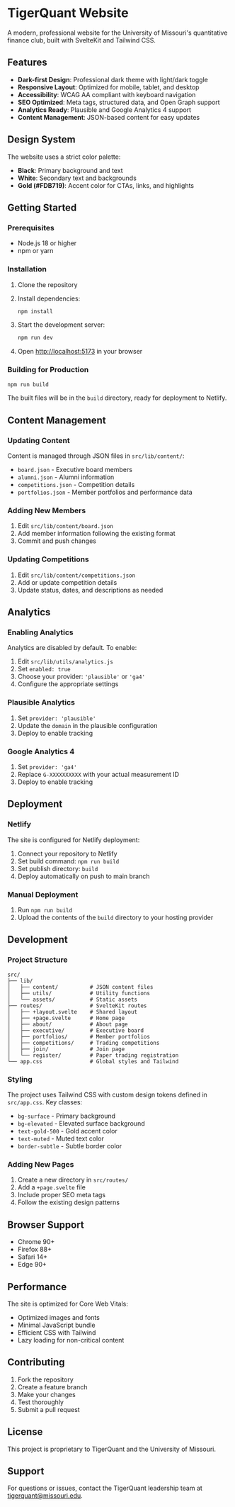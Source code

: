 # TigerQuant Website

A modern, professional website for the University of Missouri's quantitative finance club, built with SvelteKit and Tailwind CSS.

## Features

- **Dark-first Design**: Professional dark theme with light/dark toggle
- **Responsive Layout**: Optimized for mobile, tablet, and desktop
- **Accessibility**: WCAG AA compliant with keyboard navigation
- **SEO Optimized**: Meta tags, structured data, and Open Graph support
- **Analytics Ready**: Plausible and Google Analytics 4 support
- **Content Management**: JSON-based content for easy updates

## Design System

The website uses a strict color palette:
- **Black**: Primary background and text
- **White**: Secondary text and backgrounds
- **Gold (#FDB719)**: Accent color for CTAs, links, and highlights

## Getting Started

### Prerequisites

- Node.js 18 or higher
- npm or yarn

### Installation

1. Clone the repository
2. Install dependencies:
   ```bash
   npm install
   ```

3. Start the development server:
   ```bash
   npm run dev
   ```

4. Open [http://localhost:5173](http://localhost:5173) in your browser

### Building for Production

```bash
npm run build
```

The built files will be in the `build` directory, ready for deployment to Netlify.

## Content Management

### Updating Content

Content is managed through JSON files in `src/lib/content/`:

- `board.json` - Executive board members
- `alumni.json` - Alumni information
- `competitions.json` - Competition details
- `portfolios.json` - Member portfolios and performance data

### Adding New Members

1. Edit `src/lib/content/board.json`
2. Add member information following the existing format
3. Commit and push changes

### Updating Competitions

1. Edit `src/lib/content/competitions.json`
2. Add or update competition details
3. Update status, dates, and descriptions as needed

## Analytics

### Enabling Analytics

Analytics are disabled by default. To enable:

1. Edit `src/lib/utils/analytics.js`
2. Set `enabled: true`
3. Choose your provider: `'plausible'` or `'ga4'`
4. Configure the appropriate settings

### Plausible Analytics

1. Set `provider: 'plausible'`
2. Update the `domain` in the plausible configuration
3. Deploy to enable tracking

### Google Analytics 4

1. Set `provider: 'ga4'`
2. Replace `G-XXXXXXXXXX` with your actual measurement ID
3. Deploy to enable tracking

## Deployment

### Netlify

The site is configured for Netlify deployment:

1. Connect your repository to Netlify
2. Set build command: `npm run build`
3. Set publish directory: `build`
4. Deploy automatically on push to main branch

### Manual Deployment

1. Run `npm run build`
2. Upload the contents of the `build` directory to your hosting provider

## Development

### Project Structure

```
src/
├── lib/
│   ├── content/          # JSON content files
│   ├── utils/            # Utility functions
│   └── assets/           # Static assets
├── routes/               # SvelteKit routes
│   ├── +layout.svelte    # Shared layout
│   ├── +page.svelte      # Home page
│   ├── about/            # About page
│   ├── executive/        # Executive board
│   ├── portfolios/       # Member portfolios
│   ├── competitions/     # Trading competitions
│   ├── join/             # Join page
│   └── register/         # Paper trading registration
└── app.css               # Global styles and Tailwind
```

### Styling

The project uses Tailwind CSS with custom design tokens defined in `src/app.css`. Key classes:

- `bg-surface` - Primary background
- `bg-elevated` - Elevated surface background
- `text-gold-500` - Gold accent color
- `text-muted` - Muted text color
- `border-subtle` - Subtle border color

### Adding New Pages

1. Create a new directory in `src/routes/`
2. Add a `+page.svelte` file
3. Include proper SEO meta tags
4. Follow the existing design patterns

## Browser Support

- Chrome 90+
- Firefox 88+
- Safari 14+
- Edge 90+

## Performance

The site is optimized for Core Web Vitals:
- Optimized images and fonts
- Minimal JavaScript bundle
- Efficient CSS with Tailwind
- Lazy loading for non-critical content

## Contributing

1. Fork the repository
2. Create a feature branch
3. Make your changes
4. Test thoroughly
5. Submit a pull request

## License

This project is proprietary to TigerQuant and the University of Missouri.

## Support

For questions or issues, contact the TigerQuant leadership team at tigerquant@missouri.edu.